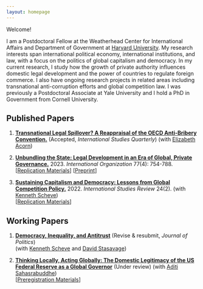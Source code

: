 ```yaml
---
layout: homepage
---
```


Welcome!

I am a Postdoctoral Fellow at the Weatherhead Center for International Affairs and Department of Government at [Harvard University](https://www.gov.harvard.edu/). My research interests span international political economy, international institutions, and law, with a focus on the politics of global capitalism and democracy. In my current research, I study how the growth of private authority influences domestic legal development and the power of countries to regulate foreign commerce. I also have ongoing research projects in related areas including transnational anti-corruption efforts and global competition law. I was previously a Postdoctoral Associate at Yale University and I hold a PhD in Government from Cornell University.



## Published Papers

1. **[Transnational Legal Spillover? A Reappraisal of the OECD Anti-Bribery Convention.](/assets/papers/Acorn_Allen_2023_Spillover.pdf)** (Accepted, *International Studies Quarterly*)
(with [Elizabeth Acorn](http://www.elizabethacorn.com)) 

2. **[Unbundling the State: Legal Development in an Era of Global, Private Governance.](https://doi.org/10.1017/S0020818323000218)** 2023. *International Organization* 77(4): 754-788. <br> [[Replication Materials](https://doi.org/10.7910/DVN/GSVW3C)] [[Preprint](/assets/papers/MAllen-unbundling-20230911.pdf)] 

3. **[Sustaining Capitalism and Democracy: Lessons from Global Competition Policy.](https://doi.org/10.1093/isr/viac018)** 2022. *International Studies Review* 24(2). (with [Kenneth Scheve](https://scheve-research.org/)) <br> [[Replication Materials](https://doi.org/10.7910/DVN/QCLWEM)] 

## Working Papers

1. **[Democracy, Inequality, and Antitrust](https://papers.ssrn.com/sol3/papers.cfm?abstract_id=4358176)** (Revise & resubmit, *Journal of Politics*) <br>
(with [Kenneth Scheve](https://scheve-research.org/) and [David Stasavage](https://stasavage.com/))

2. **[Thinking Locally, Acting Globally: The Domestic Legitimacy of the US Federal Reserve as a Global Governor](/assets/papers/fed-survey-20240215.pdf)** (Under review) (with [Aditi Sahasrabuddhe](https://aditisahasrabuddhe.com)) <br> [[Preregistration Materials](https://osf.io/axq5c/)]

